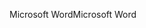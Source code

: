 <span data-ttu-id="0760b-101">Microsoft Word</span><span class="sxs-lookup"><span data-stu-id="0760b-101">Microsoft Word</span></span>